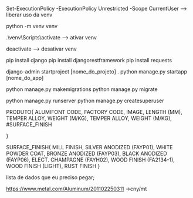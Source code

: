 Set-ExecutionPolicy -ExecutionPolicy Unrestricted -Scope CurrentUser --> liberar uso da venv

python -m venv venv

.\venv\Scripts\activate --> ativar venv

deactivate --> desativar venv

pip install django
pip install djangorestframework
pip install requests

django-admin startproject [nome_do_projeto] .
python manage.py startapp [nome_do_app]

python manage.py makemigrations
python manage.py migrate

python manage.py runserver
python manage.py createsuperuser

PRODUTO{
ALUMIFONT CODE,
FACTORY CODE,
IMAGE,
LENGTH (MM),
TEMPER ALLOY,
WEIGHT (M/KG),
TEMPER ALLOY,
WEIGHT (M/KG),
#SURFACE_FINISH

}

SURFACE_FINISH{
MILL FINISH,
SILVER ANODIZED (FAYP01),
WHITE POWDER COAT,
BRONZE ANODIZED (FAYP03),
BLACK ANODIZED (FAYP06),
ELECT. CHAMPAGNE (FAYH02),
WOOD FINISH (FA2134-1),
WOOD FINISH (LIGHT),
RUST FINISH
}



lista de dados que eu preciso pegar;

https://www.metal.com/Aluminum/201102250311   ->cny/mt




